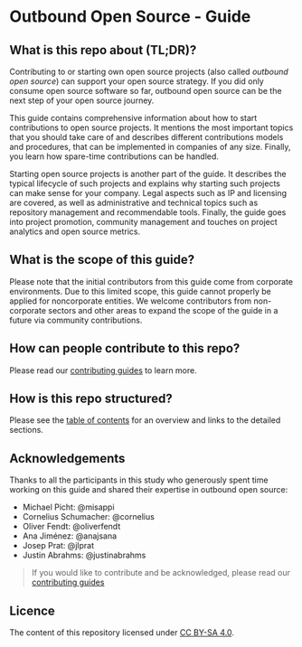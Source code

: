 # Outbound Open Source - Guide

## What is this repo about (TL;DR)?

Contributing to or starting own open source projects (also called *outbound open source*) can support your open source strategy. If you did only consume open source software so far, outbound open source can be the next step of your open source journey.

This guide contains comprehensive information about how to start contributions to open source projects. It mentions the most important topics that you should take care of and describes different contributions models and procedures, that can be implemented in companies of any size. Finally, you learn how spare-time contributions can be handled.

Starting open source projects is another part of the guide. It describes the typical lifecycle of such projects and explains why starting such projects can make sense for your company. Legal aspects such as IP and licensing are covered, as well as administrative and technical topics such as repository management and recommendable tools. Finally, the guide goes into project promotion, community management and touches on project analytics and open source metrics.

## What is the scope of this guide?

Please note that the initial contributors from this guide come from corporate environments. Due to this limited scope, this guide cannot properly be applied for noncorporate entities. We welcome contributors from non-corporate sectors and other areas to expand the scope of the guide in a future via community contributions.

## How can people contribute to this repo?

Please read our [contributing guides](https://github.com/todogroup/outbound-oss/blob/main/CONTRIBUTING.md) to learn more.

## How is this repo structured?

Please see the [table of contents](/content/00-toc.md) for an overview and links to the detailed sections.

## Acknowledgements

Thanks to all the participants in this study who generously spent time working on this guide and shared their expertise in outbound open source:

* Michael Picht: @misappi
* Cornelius Schumacher: @cornelius
* Oliver Fendt: @oliverfendt
* Ana Jiménez: @anajsana
* Josep Prat: @jlprat
* Justin Abrahms: @justinabrahms

> If you would like to contribute and be acknowledged, please read our [contributing guides](https://github.com/todogroup/outbound-oss/blob/main/CONTRIBUTING.md)

## Licence

The content of this repository licensed under [CC BY-SA 4.0](https://creativecommons.org/licenses/by-sa/4.0/).
